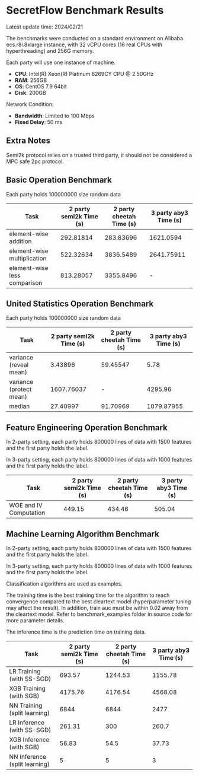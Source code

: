 # SecretFlow Benchmark Results

Latest update time: 2024/02/21

The benchmarks were conducted on a standard environment on Alibaba ecs.r8i.8xlarge instance, with 32 vCPU cores (16 real CPUs with hyperthreading) and 256G memory.

Each party will use one instance of machine.

- **CPU**: Intel(R) Xeon(R) Platinum 8269CY CPU @ 2.50GHz
- **RAM**: 256GB
- **OS**: CentOS 7.9 64bit
- **Disk**: 200GB

Network Condition:

- **Bandwidth**: Limited to 100 Mbps
- **Fixed Delay**: 50 ms

## Extra Notes

Semi2k protocol relies on a trusted third party, it should not be considered a MPC safe 2pc protocol.

## Basic Operation Benchmark

Each party holds 100000000 size random data

| Task                          | 2 party semi2k Time (s) |2 party cheetah Time (s) | 3 party aby3 Time (s) |
|-------------------------------|-------------------------|-------------------------|-----------------------|
| element-wise addition         | 292.81814               | 283.83696               | 1621.0594             |
| element-wise multiplication   | 522.32634               | 3836.5489               | 2641.75911            |
| element-wise less comparison  | 813.28057               | 3355.8496               | -                     |

## United Statistiсs Operation Benchmark

Each party holds 100000000 size random data

| Task                          | 2 party semi2k Time (s) |2 party cheetah Time (s) | 3 party aby3 Time (s) |
|-------------------------------|-------------------------|-------------------------|-----------------------|
| variance (reveal mean)        | 3.43896                 | 59.45547                | 5.78                  |
| variance (protect mean)       | 1607.76037              |  -                      | 4295.96               |
| median                        | 27.40997                | 91.70969                | 1079.87955            |

## Feature Engineering Operation Benchmark

In 2-party setting, each party holds 800000 lines of data with 1500 features and the first party holds the label.

In 3-party setting, each party holds 800000 lines of data with 1000 features and the first party holds the label.

| Task                          | 2 party semi2k Time (s) |2 party cheetah Time (s) | 3 party aby3 Time (s) |
|-------------------------------|-------------------------|-------------------------|-----------------------|
| WOE and IV Computation        | 449.15                  | 434.46                  | 505.04                |

## Machine Learning Algorithm Benchmark

In 2-party setting, each party holds 800000 lines of data with 1500 features and the first party holds the label.

In 3-party setting, each party holds 800000 lines of data with 1000 features and the first party holds the label.

Classification algorithms are used as examples.

The training time is the best training time for the algorithm to reach convergence compared to the best cleartext model (hyperparameter tuning may affect the result). In addition, train auc must be within 0.02 away from the cleartext model. Refer to benchmark_examples folder in source code for more parameter details.

The inference time is the prediction time on training data.

| Task                          | 2 party semi2k Time (s) |2 party cheetah Time (s) | 3 party aby3 Time (s) |
|-------------------------------|-------------------------|-------------------------|-----------------------|
| LR Training   (with SS-SGD)   | 693.57                  | 1244.53                 | 1155.78               |
| XGB Training  (with SGB)      | 4175.76                 | 4176.54                 | 4568.08               |
| NN Training   (split learning)| 6844                    | 6844                    | 2477                  |
| LR Inference  (with SS-SGD)   | 261.31                  | 300                     | 260.7                 |
| XGB Inference (with SGB)      | 56.83                   | 54.5                    | 37.73                 |
| NN Inference  (split learning)| 5                       | 5                       | 3                     |
